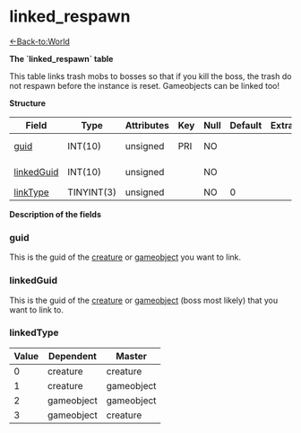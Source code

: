 # linked\_respawn

[<-Back-to:World](database-world.md)

**The \`linked\_respawn\` table**

This table links trash mobs to bosses so that if you kill the boss, the trash do not respawn before the instance is reset.
Gameobjects can be linked too!

**Structure**

| Field           | Type       | Attributes | Key | Null | Default | Extra | Comment            |
|-----------------|------------|------------|-----|------|---------|-------|--------------------|
| [guid][1]       | INT(10)    | unsigned   | PRI | NO   |         |       | Dependent Creature |
| [linkedGuid][2] | INT(10)    | unsigned   |     | NO   |         |       | Master Creature    |
| [linkType][3]   | TINYINT(3) | unsigned   |     | NO   | 0       |       |                    |

[1]: #guid
[2]: #linkedguid
[3]: #linktype

**Description of the fields**

### guid

This is the guid of the [creature](http://www.azerothcore.org/wiki/creature#guid) or [gameobject](http://www.azerothcore.org/wiki/gameobject#guid) you want to link.

### linkedGuid

This is the guid of the [creature](http://www.azerothcore.org/wiki/creature#guid) or [gameobject](http://www.azerothcore.org/wiki/gameobject#guid) (boss most likely) that you want to link to.

### linkedType

| Value | Dependent  | Master     |
|-------|------------|------------|
| 0     | creature   | creature   |
| 1     | creature   | gameobject |
| 2     | gameobject | gameobject |
| 3     | gameobject | creature   |
